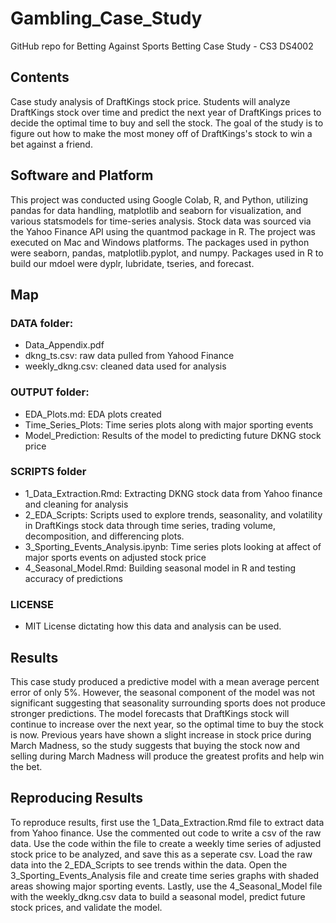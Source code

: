 # Gambling_Case_Study
GitHub repo for Betting Against Sports Betting Case Study - CS3 DS4002

## Contents
Case study analysis of DraftKings stock price. Students will analyze DraftKings stock over time and predict the next year of DraftKings prices to decide the optimal time to buy and sell the stock. The goal of the study is to figure out how to make the most money off of DraftKings's stock to win a bet against a friend.

## Software and Platform

This project was conducted using Google Colab, R, and Python, utilizing pandas for data handling, matplotlib and seaborn for visualization, and various statsmodels for time-series analysis. Stock data was sourced via the Yahoo Finance API using the quantmod package in R. The project was executed on Mac and Windows platforms. The packages used in python were seaborn, pandas, matplotlib.pyplot, and numpy. Packages used in R to build our mdoel were dyplr, lubridate, tseries, and forecast.

## Map

### DATA folder:
- Data_Appendix.pdf
- dkng_ts.csv: raw data pulled from Yahood Finance
- weekly_dkng.csv: cleaned data used for analysis
### OUTPUT folder:
- EDA_Plots.md: EDA plots created
- Time_Series_Plots: Time series plots along with major sporting events
- Model_Prediction: Results of the model to predicting future DKNG stock price
### SCRIPTS folder
- 1_Data_Extraction.Rmd: Extracting DKNG stock data from Yahoo finance and cleaning for analysis
- 2_EDA_Scripts: Scripts used to explore trends, seasonality, and volatility in DraftKings stock data through time series, trading volume, decomposition, and differencing plots.
- 3_Sporting_Events_Analysis.ipynb: Time series plots looking at affect of major sports events on adjusted stock price
- 4_Seasonal_Model.Rmd: Building seasonal model in R and testing accuracy of predictions
### LICENSE
- MIT License dictating how this data and analysis can be used.

## Results
This case study produced a predictive model with a mean average percent error of only 5%. However, the seasonal component of the model was not significant suggesting that seasonality surrounding sports does not produce stronger predictions. The model forecasts that DraftKings stock will continue to increase over the next year, so the optimal time to buy the stock is now. Previous years have shown a slight increase in stock price during March Madness, so the study suggests that buying the stock now and selling during March Madness will produce the greatest profits and help win the bet.

## Reproducing Results
To reproduce results, first use the 1_Data_Extraction.Rmd file to extract data from Yahoo finance. Use the commented out code to write a csv of the raw data. Use the code within the file to create a weekly time series of adjusted stock price to be analyzed, and save this as a seperate csv. Load the raw data into the 2_EDA_Scripts to see trends within the data. Open the 3_Sporting_Events_Analysis file and create time series graphs with shaded areas showing major sporting events. Lastly, use the 4_Seasonal_Model file with the weekly_dkng.csv data to build a seasonal model, predict future stock prices, and validate the model.
